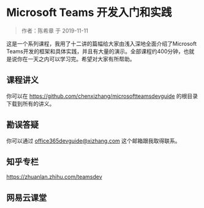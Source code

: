 # Microsoft Teams 开发入门和实践
> 作者：陈希章 于 2019-11-11

这是一个系列课程，我用了十二讲的篇幅给大家由浅入深地全面介绍了Microsoft Teams开发的框架和具体实践，并且有大量的演示。全部课程约400分钟，也就是说你在一天之内可以学习完。希望对大家有所帮助。

## 课程讲义
你可以在 <https://github.com/chenxizhang/microsoftteamsdevguide> 的根目录下载到所有的讲义。

## 勘误答疑
你可以通过 office365devguide@xizhang.com 这个邮箱跟我取得联系。

## 知乎专栏
<https://zhuanlan.zhihu.com/teamsdev>

## 网易云课堂
